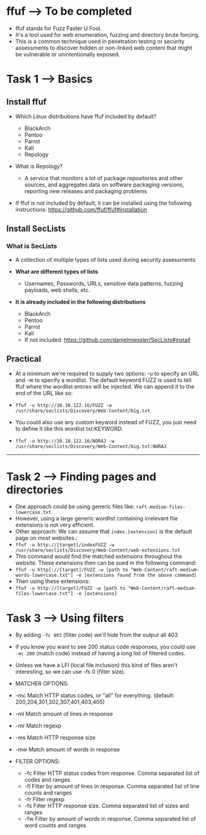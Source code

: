 # ffuf  --> To be completed
* ffuf stands for Fuzz Faster U Fool.
* It's a tool used for web enumeration, fuzzing and directory brute forcing.
* This is a common technique used in penetration testing or security assessments to discover hidden or non-linked web content that might be vulnerable or unintentionally exposed.

# Task 1 --> Basics
## Install ffuf
* Which Linux distributions have ffuf included by default?
  * BlackArch
  * Pentoo
  * Parrot
  * Kali
  * Repology
 
* What is Repology?
  * A service that monitors a lot of package repositories and other sources, and aggregates data on software packaging versions, reporting new releases and packaging problems

* If ffuf is not included by default, it can be installed using the following instructions: https://github.com/ffuf/ffuf#installation


## Install SecLists

### What is SecLists
* A collection of multiple types of lists used during security assessments

* **What are different types of lists**
  * Usernames, Passwords, URLs, sensitive data patterns, fuzzing payloads, web shells, etc.
 
* **It is already included in the following distributions**
  * BlackArch
  * Pentoo
  * Parrot
  * Kali
  * If not included: https://github.com/danielmiessler/SecLists#install
 
## Practical
* At a minimum we're required to supply two options: -u to specify an URL and -w to specify a wordlist. The default keyword FUZZ is used to tell ffuf where the wordlist entries will be injected. We can append it to the end of the URL like so:

* `ffuf -u http://10.10.122.16/FUZZ -w /usr/share/seclists/Discovery/Web-Content/big.txt`

* You could also use any custom keyword instead of FUZZ, you just need to define it like this wordlist.txt:KEYWORD.

* `ffuf -u http://10.10.122.16/NORAJ -w /usr/share/seclists/Discovery/Web-Content/big.txt:NORAJ`

***
# Task 2 --> Finding pages and directories
* One approach could be using generic files like: `raft-medium-files-lowercase.txt`
* However, using a large generic wordlist containing irrelevant file extensions is not very efficient.
* Other approach: We can assume that `index.[extension]` is the default page on most websites.:
* `ffuf -u http://[target]/indexFUZZ -w /usr/share/seclists/Discovery/Web-Content/web-extensions.txt`
* This command would find the matched extensions throughout the website. These extensions then can be sued in the following command:
 * `ffuf -u http[://[target]/FUZZ -w [path to "Web-Content/raft-medium-words-lowercase.txt"] -e [extensions found from the above command]`
* Then using these extensions:
 * `ffuf -u http://[target]/FUZZ -w [path to "Web-Content/raft-medium-files-lowercase.txt"] -e [extensions]`

# Task 3 --> Using filters
* By adding `-fc 403` (filter code) we'll hide from the output all 403
* if you know you want to see 200 status code responses, you could use `-mc 200` (match code) instead of having a long list of filtered codes.
* Unless we have a LFI (local file inclusion) this kind of files aren't interesting, so we can use -fs 0 (filter size).
* MATCHER OPTIONS:
 * -mc                 Match HTTP status codes, or "all" for everything. (default: 200,204,301,302,307,401,403,405)
 * -ml                 Match amount of lines in response
 * -mr                 Match regexp
 * -ms                 Match HTTP response size
 * -mw                 Match amount of words in response

* FILTER OPTIONS:
  * -fc                 Filter HTTP status codes from response. Comma separated list of codes and ranges
  * -fl                 Filter by amount of lines in response. Comma separated list of line counts and ranges
  * -fr                 Filter regexp
  * -fs                 Filter HTTP response size. Comma separated list of sizes and ranges
  * -fw                 Filter by amount of words in response. Comma separated list of word counts and ranges
